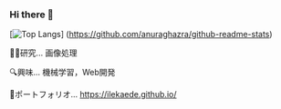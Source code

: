 ### Hi there 👋

[![Top Langs](https://github-readme-stats.vercel.app/api/top-langs/?username=Ilekaede&layout=compact)]
(https://github.com/anuraghazra/github-readme-stats)


👨‍💻研究... 画像処理

🔍興味... 機械学習，Web開発

🌟ポートフォリオ... https://ilekaede.github.io/
<!--
**Ilekaede/Ilekaede** is a ✨ _special_ ✨ repository because its `README.md` (this file) appears on your GitHub profile.

Here are some ideas to get you started:

- 🔭 I’m currently working on ...
- 🌱 I’m currently learning ...
- 👯 I’m looking to collaborate on ...
- 🤔 I’m looking for help with ...
- 💬 Ask me about ...
- 📫 How to reach me: ...
- 😄 Pronouns: ...
- ⚡ Fun fact: ...
-->

